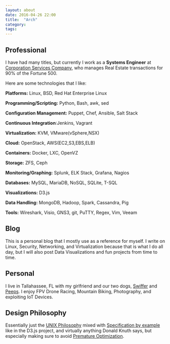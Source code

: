 ```yaml
---
layout: about
date: 2016-04-26 22:00
title:  "Arch"
category: 
tags: 
---
```


Professional
------------
I have had many titles, but currently I work as a **Systems Engineer** at [Corporation Services Company](https://www.cscglobal.com/service/cls/real-estate-recording-services), who manages Real Estate transactions for 90% of the Fortune 500.

Here are some technologies that I like:

**Platforms:** Linux, BSD, Red Hat Enterprise Linux

**Programming/Scripting:** Python, Bash, awk, sed

**Configuration Management:** Puppet, Chef, Ansible, Salt Stack

**Continuous Integration**:Jenkins, Vagrant

**Virtualization:** KVM, VMware(vSphere,NSX)

**Cloud:** OpenStack, AWS(EC2,S3,EBS,ELB)

**Containers:** Docker, LXC, OpenVZ

**Storage:** ZFS, Ceph

**Monitoring/Graphing:** Splunk, ELK Stack, Grafana, Nagios

**Databases:** MySQL, MariaDB, NoSQL, SQLite, T-SQL

**Visualizations:** D3.js

**Data Handling:** MongoDB, Hadoop, Spark, Cassandra, Pig

**Tools:** Wireshark, Visio, GNS3, git, PuTTY, Regex, Vim, Veeam



Blog
----
This is a personal blog that I mostly use as a reference for myself. I write on Linux, Security, Networking, and Virtualization because that is what I do all day, but I will also post Data Visualizations and fun projects from time to time.

Personal
--------
I live in Tallahassee, FL with my girlfriend and our two dogs, [Swiffer](https://www.graysonskent.com/images/swiffer.jpg) and [Peeps](https://www.graysonskent.com/images/peeps.JPG). I enjoy FPV Drone Racing, Mountain Biking, Photography, and exploiting IoT Devices.

Design Philosophy
-----------------
Essentially just the [UNIX Philosophy](http://wiki.c2.com/?UnixDesignPhilosophy) mixed with [Specification by example](https://en.wikipedia.org/wiki/Specification_by_example) like in the D3.js project, and virtually anything Donald Knuth says, but especially making sure to avoid [Premature Optimization](http://wiki.c2.com/?PrematureOptimization).